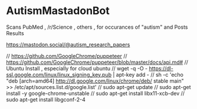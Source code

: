 # AutismMastadonBot 
Scans PubMed , /r/Science , others , for occurances of "autism" and Posts Results 

https://mastodon.social/@autism_research_papers

// https://github.com/GoogleChrome/puppeteer
// https://github.com/GoogleChrome/puppeteer/blob/master/docs/api.md#
// Ubuntu Install , especially for cloud ubuntu
// wget -q -O - https://dl-ssl.google.com/linux/linux_signing_key.pub | apt-key add -
// sh -c 'echo "deb [arch=amd64] http://dl.google.com/linux/chrome/deb/ stable main" >> /etc/apt/sources.list.d/google.list'
// sudo apt-get update
// sudo apt-get install -y google-chrome-unstable
// sudo apt-get install libx11-xcb-dev
// sudo apt-get install libgconf-2-4